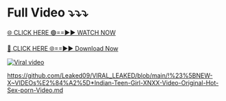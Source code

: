 # Full Video ⤵️⤵️⤵️

[🌐 CLICK HERE 🟢==►► WATCH NOW](https://trinoy99.blogspot.com/)

[🔴 CLICK HERE 🌐==►► Download Now](https://trinoy99.blogspot.com/)

[![Viral video](https://i.imgur.com/W7DE0Dc.jpg)](https://trinoy99.blogspot.com/)

https://github.com/Leaked09/VIRAL_LEAKED/blob/main/!%23%5BNEW-X~VIDEOs%E2%84%A2%5D*Indian-Teen-Girl-XNXX-Video-Original-Hot-Sex-porn-Video.md


